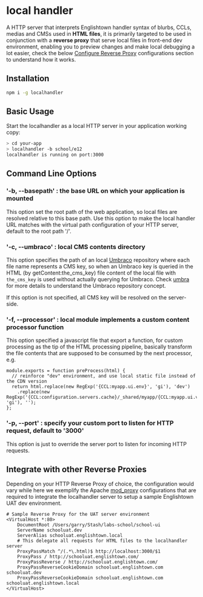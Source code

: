 # local handler

A HTTP server that interprets Englishtown handler syntax of blurbs, CCLs, medias and CMSs used in **HTML files**, it is primarily targeted 
to be used in conjunction with a **reverse proxy** that serve local files in front-end dev environment, enabling you to preview changes and make local debugging a lot easier, check the below [Configure Reverse Proxy](#integrate-with-other-reverse-proxies) configurations section to understand how it works.

## Installation
```bash
npm i -g localhandler
```
## Basic Usage

Start the localhandler as a local HTTP server in your application working copy:

```bash
> cd your-app
> localhandler -b school/e12
localhandler is running on port:3000
```

## Command Line Options 

### '-b, --basepath' : the base URL on which your application is mounted

This option set the root path of the web application, so local files are resolved relative to this base path. Use this option to make the local handler URL matches with the virtual path configuration of your HTTP server, default to the root path '/'.

### '-c, --umbraco' : local CMS contents directory

This option specifies the path of an local [Umbraco](http://umbraco.englishtown.com/) repository where each file name represents a CMS key, so when an Umbraco key is queried in the HTML (by getContent:the_cms_key) file content of the local file with `the_cms_key` is used without actually querying for Umbraco. Check [umbra](https://github.com/garryyao/umbra) for more details to understand the Umbraco repository concept.

If this option is not specified, all CMS key will be resolved on the server-side.

### '-f, --processor' : local module implements a custom content processor function  

This option specified a javascript file that export a function, for custom processing as the tip of the HTML processing pipeline, basically transform the file contents that are supposed to be consumed by the next processor, e.g.

```!js
module.exports = function preProcess(html) {
  // reinforce "dev" environment, and use local static file instead of the CDN version
  return html.replace(new RegExp('{CCL:myapp.ui.env}', 'gi'), 'dev')
    .replace(new RegExp('{CCL:configuration.servers.cache}/_shared/myapp/{CCL:myapp.ui.version}/?', 'gi'), '');
};
```

### '-p, --port' : specify your custom port to listen for HTTP request, default to '3000'

This option is just to override the server port to listen for incoming HTTP requests.

## Integrate with other Reverse Proxies

Depending on your HTTP Reverse Proxy of choice, the configuration would vary while here we exemplify the 
Apache [mod_proxy](http://httpd.apache.org/docs/2.2/mod/mod_proxy.html#proxypass) configurations 
that are required to integrate the localhandler server to setup a sample Englishtown UAT dev environment.

```
# Sample Reverse Proxy for the UAT server environment
<VirtualHost *:80>
    DocumentRoot /Users/garry/Stash/labs-school/school-ui
    ServerName schooluat.dev
    ServerAlias schooluat.englishtown.local
    # This delegate all requests for HTML files to the localhandler server
    ProxyPassMatch ^/(.*\.html)$ http://localhost:3000/$1
    ProxyPass / http://schooluat.englishtown.com/
    ProxyPassReverse / http://schooluat.englishtown.com/
    ProxyPassReverseCookieDomain schooluat.englishtown.com schooluat.dev
    ProxyPassReverseCookieDomain schooluat.englishtown.com schooluat.englishtown.local
</VirtualHost> 
```